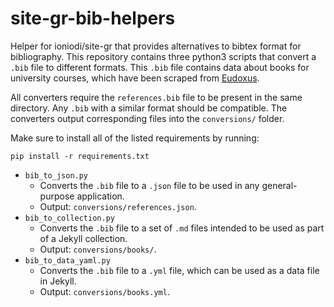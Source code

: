 # site-gr-bib-helpers
Helper for ioniodi/site-gr that provides alternatives to bibtex format for bibliography.
This repository contains three python3 scripts that convert a `.bib` file to different formats. This `.bib` file contains data about books for university courses, which have been scraped from [Eudoxus](https://eudoxus.gr/). 

All converters require the `references.bib` file to be present in the same directory. Any `.bib` with a similar format should be compatible. The converters output corresponding files into the `conversions/` folder.

Make sure to install all of the listed requirements by running:
```
pip install -r requirements.txt
```

* `bib_to_json.py` 
  - Converts the `.bib` file to a `.json` file to be used in any general-purpose application.
  - Output: `conversions/references.json`.
* `bib_to_collection.py` 
  - Converts the `.bib` file to a set of `.md` files intended to be used as part of a Jekyll collection. 
  - Output: `conversions/books/`.
* `bib_to_data_yaml.py`
  - Converts the `.bib` file to a `.yml` file, which can be used as a data file in Jekyll.
  - Output: `conversions/books.yml`.
